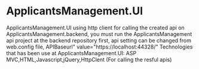# ApplicantsManagement.UI
ApplicantsManagement.UI using http client for calling the created api on ApplicantsManagement.backend,
you must run the ApplicantsManagement api project at the backend repository first,
api setting can be changed from web.config file,
APIBaseurl" value="https://localhost:44328/"
Technologies that has been use at ApplicantsManagement.UI:
ASP MVC,HTML,Javascript,jQuery,HttpClent (For calling the resful apis)

